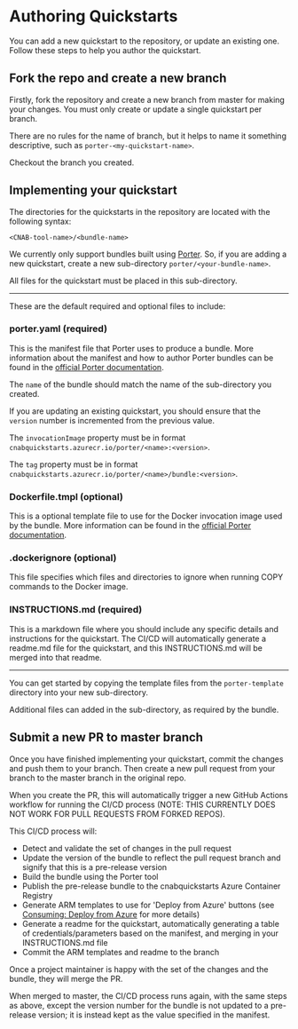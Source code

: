 # Authoring Quickstarts

You can add a new quickstart to the repository, or update an existing one. Follow these steps to help you author the quickstart.

## Fork the repo and create a new branch

Firstly, fork the repository and create a new branch from master for making your changes. You must only create or update a single quickstart per branch.

There are no rules for the name of branch, but it helps to name it something descriptive, such as `porter-<my-quickstart-name>`.

Checkout the branch you created.

## Implementing your quickstart

The directories for the quickstarts in the repository are located with the following syntax:

`<CNAB-tool-name>/<bundle-name>`

We currently only support bundles built using [Porter](https://porter.sh/). So, if you are adding a new quickstart, create a new sub-directory `porter/<your-bundle-name>`.

All files for the quickstart must be placed in this sub-directory.

---

These are the default required and optional files to include:

### porter.yaml (required)

This is the manifest file that Porter uses to produce a bundle. More information about the manifest and how to author Porter bundles can be found in the [official Porter documentation](https://porter.sh/author-bundles/).

The `name` of the bundle should match the name of the sub-directory you created.

If you are updating an existing quickstart, you should ensure that the `version` number is incremented from the previous value.

The `invocationImage` property must be in format `cnabquickstarts.azurecr.io/porter/<name>:<version>`.

The `tag` property must be in format `cnabquickstarts.azurecr.io/porter/<name>/bundle:<version>`.

### Dockerfile.tmpl (optional)

This is a optional template file to use for the Docker invocation image used by the bundle. More information can be found in the [official Porter documentation](https://porter.sh/custom-dockerfile/).

### .dockerignore (optional)

This file specifies which files and directories to ignore when running COPY commands to the Docker image.

### INSTRUCTIONS.md (required)

This is a markdown file where you should include any specific details and instructions for the quickstart. The CI/CD will automatically generate a readme.md file for the quickstart, and this INSTRUCTIONS.md will be merged into that readme.

---

You can get started by copying the template files from the `porter-template` directory into your new sub-directory.

Additional files can added in the sub-directory, as required by the bundle.

## Submit a new PR to master branch

Once you have finished implementing your quickstart, commit the changes and push them to your branch. Then create a new pull request from your branch to the master branch in the original repo.

When you create the PR, this will automatically trigger a new GitHub Actions workflow for running the CI/CD process (NOTE: THIS CURRENTLY DOES NOT WORK FOR PULL REQUESTS FROM FORKED REPOS).

This CI/CD process will:
- Detect and validate the set of changes in the pull request
- Update the version of the bundle to reflect the pull request branch and signify that this is a pre-release version
- Build the bundle using the Porter tool
- Publish the pre-release bundle to the cnabquickstarts Azure Container Registry
- Generate ARM templates to use for 'Deploy from Azure' buttons (see [Consuming: Deploy from Azure](consuming.md#deploy-from-azure) for more details)
- Generate a readme for the quickstart, automatically generating a table of credentials/parameters based on the manifest, and merging in your INSTRUCTIONS.md file
- Commit the ARM templates and readme to the branch

Once a project maintainer is happy with the set of the changes and the bundle, they will merge the PR.

When merged to master, the CI/CD process runs again, with the same steps as above, except the version number for the bundle is not updated to a pre-release version; it is instead kept as the value specified in the manifest.